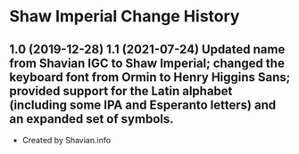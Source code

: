 Shaw Imperial Change History
====================

1.0 (2019-12-28)
1.1 (2021-07-24) Updated name from Shavian IGC to Shaw Imperial; changed the keyboard font from Ormin to Henry Higgins Sans; provided support for the Latin alphabet (including some IPA and Esperanto letters) and an expanded set of symbols.
----------------
* Created by Shavian.info
